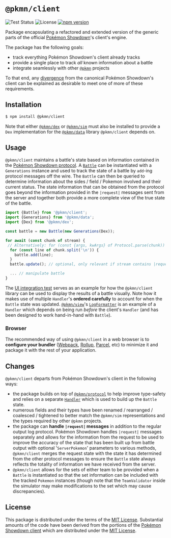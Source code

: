 # `@pkmn/client`

![Test Status](https://github.com/pkmn/ps/workflows/Tests/badge.svg)
![License](https://img.shields.io/badge/License-MIT-blue.svg)
[![npm version](https://img.shields.io/npm/v/@pkmn/client.svg)](https://www.npmjs.com/package/@pkmn/client)

Package encapsulating a refactored and extended version of the generic parts of the official
[Pokémon Showdown](https://pokemonshowdown.com)'s client's engine.

The package has the following goals:

- track everything Pokémon Showdown's client already tracks
- provide a single place to track *all* known information about a battle
- integrate seamlessly with other [`@pkmn`](https://pkmn.cc/@pkmn/) projects

To that end, any [divergence](#changes) from the canonical Pokémon Showdown's client can be
explained as desirable to meet one of more of these requirements.

## Installation

```sh
$ npm install @pkmn/client
```

Note that either [`@pkmn/dex`](../dex) or [`@pkmn/sim`](../sim) must also be installed to provide
a `Dex` implementation for the [`@pkmn/data`](../data) library `@pkmn/client` depends on.

## Usage

`@pkmn/client` maintains a battle's state based on information contained in the [Pokémon Showdown
protocol](https://github.com/smogon/pokemon-showdown/blob/master/sim/SIM-PROTOCOL.md). A
[`Battle`](src/battle.ts) can be instantiated with a `Generations` instance and used to track the
state of a battle by `add`-ing protocol messages off the wire. The `Battle` can then be queried
to determine information about the sides / field / Pokemon involved and their current status. The
state information that can be obtained from the protocol goes beyond the information provided in
the `|request|` messages sent from the server and together both provide a more complete view of the
true state of the battle.

```ts
import {Battle} from '@pkmn/client';
import {Generations} from '@pkmn/data';
import {Dex} from '@pkmn/dex';

const battle = new Battle(new Generations(Dex));

for await (const chunk of stream) {
 // Alternatively: for (const {args, kwArgs} of Protocol.parse(chunk))
  for (const line of chunk.split('\n')) {
    battle.add(line);
  }
  battle.update(); // optional, only relevant if stream contains |request|

  ... // manipulate battle
}
```

The [UI integration test](../integration/src/ui/index.ts) serves as an example for how the
`@pkmn/client` library can be used to display the results of a battle visually. Note how it makes
use of multiple `Handler`'s **ordered carefully** to account for when the `Battle` state was
updated. [`@pkmn/view`](../view)'s [`LogFormatter`](../view/src/log-formatter.ts) is an example of
a `Handler` which depends on being run *before* the client's `Handler` (and has been designed to
work hand-in-hand with `Battle`).

### Browser

The recommended way of using `@pkmn/client` in a web browser is to **configure your bundler**
([Webpack](https://webpack.js.org/), [Rollup](https://rollupjs.org/),
[Parcel](https://parceljs.org/), etc) to minimize it and package it with the rest of your
application.

## Changes

`@pkmn/client` departs from Pokémon Showdown's client in the following ways:

- the package builds on top of [`@pkmn/protocol`](../protocol) to help improve type-safety and
  relies on a separate [`Handler`](src/handler.ts) which is used to build up the `Battle` state.
- numerous fields and their types have been renamed / rearranged / coalesced / tightened to better
  match the `@pkmn/sim` representations and the types required by other `@pkmn` projects.
- the package can **handle `|request|` messages** in addition to the regular output log protocol.
  Pokémon Showdown handles `|request|` messages separately and allows for the information from the
  request to be used to improve the accuracy of the state that has been built up from battle output
  with optional '`ServerPokemon`' parameters to various methods, `@pkmn/client` merges the request
  state with the state it has determined from the other protocol messages to ensure the `Battle`
  state always reflects the totality of information we have received from the server.
- `@pkmn/client` allows for the sets of either team to be provided when a `Battle` is instantiated
  so that the set information can be included with the tracked `Pokemon` instances (though note that
  the `TeamValidator` inside the simulator may make modifications to the set which may cause
  discrepancies).

## License

This package is distributed under the terms of the [MIT License](LICENSE). Substantial amounts of
the code have been derived from the portions of the [Pokémon Showdown
client](https://github.com/smogon/pokemon-showdown-client) which are distributed under the [MIT
License](https://github.com/smogon/pokemon-showdown-client/blob/master/src/battle.ts#L6).
